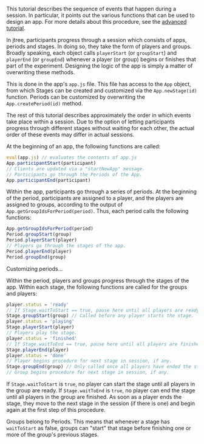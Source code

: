 This tutorial describes the sequence of events that happen during a session. In particular, it points out the various functions that can be used to design an app. For more details about this procedure, see the <a href="tutorial-session-flow-details.html">advanced tutorial</a>.

In jtree, participants progress through a session which consists of apps, periods and stages. In doing so, they take the form of players and groups. Broadly speaking, each object calls `playerStart` (or `groupStart`) and `playerEnd` (or `groupEnd`) whenever a player (or group) begins or finishes that part of the experiment. Designing the logic of the app is simply a matter of overwriting these methods.

This is done in the app's `app.js` file. This file has access to the `App` object, from which Stages can be created and customized via the `App.newStage(id)` function. Periods can be customized by overwriting the `App.createPeriod(id)` method.

The rest of this tutorial describes approximately the order in which events take place within a session. Due to the option of letting participants progress through different stages without waiting for each other, the actual order of these events may differ in actual sessions.

At the beginning of an app, the following functions are called:

```javascript
eval(app.js) // evaluates the contents of app.js
App.participantStart(participant)
// Clients are updated via a "startNewApp" message.
// Participants go through the Periods of the App.
App.participantEnd(participant)
```

Within the app, participants go through a series of periods. At the beginning of the period, participants are assigned to a player, and the players are assigned to groups, according to the output of `App.getGroupIdsForPeriod(period)`. Thus, each period calls the following functions:

```javascript
App.getGroupIdsForPeriod(period)
Period.groupStart(group)
Period.playerStart(player)
// Players go through the stages of the app.
Period.playerEnd(player)
Period.groupEnd(group)
```

Customizing periods...

Within the period, players and groups progress through the stages of the app. Within each stage, the following functions are called for the groups and players:

```javascript
player.status = 'ready'
// If Stage.waitToStart == true, pause here until all players are ready.
Stage.groupStart(group) // Called before any player starts the stage.
player.status = 'playing'
Stage.playerStart(player)
// Players play the stage.
player.status = 'finished'
// If Stage.waitToEnd == true, pause here until all players are finished.
Stage.playerEnd(player)
player.status = 'done'
// Player begins procedure for next stage in session, if any.
Stage.groupEnd(group) // Only called once all players have ended the stage.
// Group begins procedure for next stage in session, if any.
```

If `Stage.waitToStart` is `true`, no player can start the stage until all players in the group are ready.
If `Stage.waitToEnd` is `true`, no player can end the stage until all players in the group are finished.
As soon as a player ends the stage, they move to the next stage in the session (if there is one) and begin again at the first step of this procedure.

Groups belong to Periods. This means that whenever a stage has `waitToStart` as false, groups can "start" that stage before finishing one or more of the group's previous stages.
